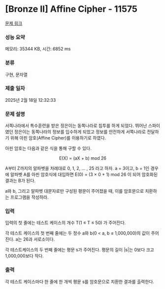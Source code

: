 # [Bronze II] Affine Cipher - 11575 

[문제 링크](https://www.acmicpc.net/problem/11575) 

### 성능 요약

메모리: 35344 KB, 시간: 6852 ms

### 분류

구현, 문자열

### 제출 일자

2025년 2월 18일 12:32:33

### 문제 설명

<p>서쪽나라에서 특수훈련을 받은 정은이는 동쪽나라로 침투를 하게 되었다. 뛰어난 스파이였던 정은이는 동쪽나라의 정보를 입수하게 되었고 정보를 안전하게 서쪽나라로 전달하기 위해 아핀 암호(Affine Cipher)를 이용하기로 하였다.</p>

<p>아핀 암호는 다음과 같은 식을 통해 구할 수 있다.</p>

<p style="text-align: center;">E(X) = (aX + b) mod 26</p>

<p>A부터 Z까지의 알파벳을 차례대로 0, 1, 2, ... , 25 라고 하자. a = 3이고, b = 1인 경우에 알파벳 A를 아핀 암호식에 대입하면 E(0) = (3 × 0 + 1) mod 26 이 되어 암호화된 결과는 B가 된다.</p>

<p>a와 b, 그리고 알파벳 대문자로만 구성된 평문이 주어졌을 때, 이를 암호문으로 치환하는 프로그램을 작성하라.</p>

### 입력 

 <p>입력의 첫 줄에는 테스트 케이스의 개수 T(1 ≤ T ≤ 50) 가 주어진다.</p>

<p>각 테스트 케이스의 첫 번째 줄에는 두 정수 a와 b(0 < a, b ≤ 1,000,000)의 값이 주어진다. a는 26과 서로소이다.</p>

<p>각 테스트케이스의 두 번째 줄에는 평문 s가 주어진다. 평문의 길이 |s|는 0보다 크고 1,000,000보다 작다.</p>

### 출력 

 <p>각 테스트 케이스마다 한 줄에 한 개씩 평문 s를 암호문으로 치환한 결과를 출력한다.</p>

